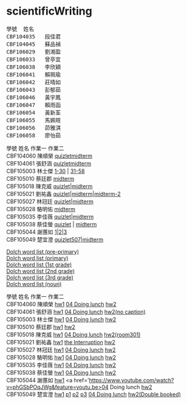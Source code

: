 # scientificWriting
<pre>
學號	姓名
CBF104035	段佳君
CBF104045	蘇品禎
CBF106029	劉湘盈
CBF106033	曾亭宜
CBF106038	李欣穎
CBF106041	賴珮瑜
CBF106042	莊晴如
CBF106043	彭郁茹
CBF106046	黃宇鳳
CBF106047	賴雨函
CBF106054	黃新荃
CBF106055	馬姵暄
CBF106056	茆雅淇
CBF106058	廖怡茹
</pre>
學號	姓名	作業一	作業二<br />
CBF104060	陳順榮	<a href='https://quizlet.com/283330301/language-for-interviews-01-flash-cards/'>quizlet</a><a href='https://www.youtube.com/watch?v=hRGy4WmTIhE'>midterm</a><br />
CBF104061	張舒涵	<a href='https://quizlet.com/283347198/02-the-interruption-flash-cards/'>quizlet</a><a href='https://www.youtube.com/watch?v=hNVyhhszVBU&feature=youtu.be'>midterm</a><br />
CBF105003	林士傑	<a href='https://youtu.be/JlLW4zx88Ck'>1-30</a> | <a href='https://youtu.be/IkG91vfcZ9E'>31-58</a><br />
CBF105010	蔡廷郡	<a href='https://youtu.be/R5HUcuOc_Os'>midterm</a><br />
CBF105018	陳克威	<a href='https://quizlet.com/_4pf5ou'>quizlet</a>|<a href='https://youtu.be/k-hm-SM_D8o'>midterm</a><br />
CBF105021	劉祐鑫	<a href='https://quizlet.com/284495300/double-booked-flash-cards/'>quizlet</a>|<a href='https://youtu.be/SPSug-N3_Io'>midterm</a>|<a href='https://youtu.be/wonjyhDUwdg'>midterm-2</a><br />
CBF105027	林冠廷	<a href='https://quizlet.com/_4pdh3i'>quizlet</a>|<a href='https://www.youtube.com/watch?v=y0QlRVz1Klc&feature=youtu.be'>midterm</a><br />
CBF105028	駱明佑	<a href='https://youtu.be/IN1sL3RDvGs'>midterm</a><br />
CBF105035	李佳薇	<a href='https://quizlet.com/_4pdjur'>quizlet</a>|<a href='https://www.youtube.com/watch?v=kudVe8BAr7s&feature=youtu.be'>midterm</a><br />
CBF105038	蔡佳螢	<a href='https://quizlet.com/284833859/11-overtime-flash-cards/'>quizlet</a> | <a href='https://www.youtube.com/watch?v=CMjiIQAHdWs&feature=youtu.be'>midterm</a><br />
CBF105044	謝蕙如	<a href='https://www.youtube.com/watch?v=yM9iwF-3oCE&feature=youtu.be'>1</a>|<a href='https://www.youtube.com/watch?v=TeigXWZLz2c&feature=youtu.be'>2</a>|<a href='https://www.youtube.com/watch?v=s-v97IyhSK8&feature=youtu.be'>3</a><br />
CBF105049	楚宜澄	<a href='https://quizlet.com/284134765/the-imperial-lemon-13-flash-cards/'>quizlet507</a>|<a href='https://www.youtube.com/watch?v=l-U22D0wT54&feature=youtu.be'>midterm</a><br />


<a href='https://quizlet.com/_4pmsy8'>Dolch word list (pre-primary)</a><br />
<a href='https://quizlet.com/_4pmtcf'>Dolch word list (primary)</a><br />
<a href='https://quizlet.com/_4pmtg2'>Dolch word list (1st grade)</a><br />
<a href='https://quizlet.com/_4pmtk3'>Dolch word list (2nd grade)</a><br />
<a href='https://quizlet.com/_4pmtnf'>Dolch word list (3rd grade)</a><br />
<a href='https://quizlet.com/_4pmsss'>Dolch word list (noun)</a><br />

學號	姓名	作業一	作業二<br />
CBF104060	陳順榮	<a href='https://www.youtube.com/watch?v=0J9t9yyihrI&feature=youtu.be'>hw1</a>	<a href='https://www.youtube.com/watch?v=4k9ZLeIiQnQ'>04 Doing lunch</a>  <a href='https://www.youtube.com/watch?v=Z7ugOBNvRPs'>hw2</a>  <br />
CBF104061	張舒涵	<a href='https://www.youtube.com/watch?v=PYTUaZOHh4Y&feature=youtu.be'>hw1</a>	<a href='https://www.youtube.com/watch?v=742Z79XQvgY&feature=youtu.be'>04 Doing lunch</a> <a href='https://www.youtube.com/watch?v=axk-_RObd_M'>hw2(no caption)</a><br />
CBF105003	林士傑	<a href='https://www.youtube.com/watch?v=G_vpSxKJjwE'>hw1</a>	<a href='https://www.youtube.com/watch?v=mCMyr3KAgeQ'>04 Doing lunch</a> <a href='https://www.youtube.com/watch?v=3QRji9M9V-8&feature=youtu.be'>hw2</a><br />
CBF105010	蔡廷郡	<a href=''>hw1</a>	<a href=''>hw2</a><br />
CBF105018	陳克威	<a href='https://youtu.be/l89I6RvprwE'>hw1</a>	<a href='https://www.youtube.com/watch?v=X5rrK2ugasA&feature=youtu.be'>04 Doing lunch</a> <a href='https://www.youtube.com/watch?v=87pd9t508S0&feature=youtu.be'>hw2(room301)</a><br />
CBF105021	劉祐鑫	<a href='https://youtu.be/pvNH66Wt5bs'>hw1</a>	<a href='https://www.youtube.com/watch?v=r1cyeu_GuKw&feature=youtu.be'>the Interruption</a> <a href='https://www.youtube.com/watch?v=2r4C_v_IdjA'>hw2</a><br />
CBF105027	林冠廷	<a href='https://www.youtube.com/watch?v=Tp3soQPi2FA'>hw1</a>	<a href='https://www.youtube.com/watch?v=9Jl7-lrvW38'>04 Doing lunch</a>  <a href='https://www.youtube.com/watch?v=MGBCupS6KSA'>hw2</a><br />
CBF105028	駱明佑	<a href=''>hw1</a>	<a href='https://www.youtube.com/watch?v=U9GRcJvADMQ&feature=youtu.be'>04 Doing lunch</a> <a href=''>hw2</a><br />
CBF105035	李佳薇	<a href='https://www.youtube.com/watch?v=6yS2k-9fY48'>hw1</a>	<a href='https://www.youtube.com/watch?v=7l35EtVKgdk&t=5s'>04 Doing lunch</a> <a href='https://www.youtube.com/watch?v=fGRxLgIya9s'>hw2</a><br />
CBF105038	蔡佳螢	<a href='https://www.youtube.com/watch?v=IEqxLLr-KNU&feature=youtu.be'>hw1</a>	<a href='https://www.youtube.com/watch?v=GSRkkDJJM8k&feature=youtu.be'>04 Doing lunch</a> <a href='https://www.youtube.com/watch?v=DJvpsWuq5L4&feature=youtu.be'>hw2</a><br />
CBF105044	謝蕙如	<a href='https://www.youtube.com/watch?v=pOCVqI7JraI&feature=youtu.be'>hw1</a>	<a href='https://www.youtube.com/watch?v=phGSbPOqJWg&feature=youtu.be>04 Doing lunch</a>  <a href='https://www.youtube.com/watch?v=ozFGP-wXTmg&feature=youtu.be'>hw2</a><br />
CBF105049	楚宜澄	<a href='https://www.youtube.com/watch?v=2e9TOjcmP7U'>hw1</a> <a href='https://www.youtube.com/watch?v=fQXjHEemDF4'>p1</a> <a href='https://www.youtube.com/watch?v=xzKG64c7dtI'>p2</a> <a href='https://www.youtube.com/watch?v=D6f-RYOKjQc'>p3</a>  <a href='https://www.youtube.com/watch?v=MG49FK3zyas'>04 Doing lunch</a>  <a href='https://www.youtube.com/watch?v=uyxQ8047cVQ'>hw2(Double booked)</a><br />

